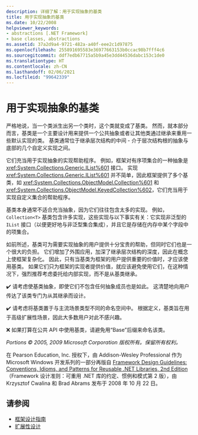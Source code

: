 ```yaml
---
description: 详细了解：用于实现抽象的基类
title: 用于实现抽象的基类
ms.date: 10/22/2008
helpviewer_keywords:
- abstractions [.NET Framework]
- base classes, abstractions
ms.assetid: 37a2d9a4-9721-482a-a40f-eee2c1d97875
ms.openlocfilehash: 255891695583e36977663153b0ccac98b7fff4c6
ms.sourcegitcommit: ddf7edb67715a5b9a45e3dd44536dabc153c1de0
ms.translationtype: HT
ms.contentlocale: zh-CN
ms.lasthandoff: 02/06/2021
ms.locfileid: "99642339"
---
```

# <a name="base-classes-for-implementing-abstractions"></a>用于实现抽象的基类

严格地说，当一个类派生出另一个类时，这个类就变成了基类。 然而，就本部分而言，基类是一个主要设计用来提供一个公共抽象或者让其他类通过继承来重用一些默认实现的类。 基类通常位于继承层次结构的中间 - 介于层次结构根的抽象与底部的几个自定义实现之间。

 它们充当用于实现抽象的实现帮助程序。 例如，框架对有序项集合的一种抽象是 <xref:System.Collections.Generic.IList%601> 接口。 实现 <xref:System.Collections.Generic.IList%601> 并不简单，因此框架提供了多个基类，如 <xref:System.Collections.ObjectModel.Collection%601> 和 <xref:System.Collections.ObjectModel.KeyedCollection%602>，它们充当用于实现自定义集合的帮助程序。

 基类本身通常不适合充当抽象，因为它们往往包含太多的实现。 例如，`Collection<T>` 基类包含许多实现，这些实现与以下事实有关：它实现非泛型的 `IList` 接口（以便更好地与非泛型集合集成），并且它是存储在内存中某个字段中的项集合。

 如前所述，基类可为需要实现抽象的用户提供十分宝贵的帮助，但同时它们也是一个很大的负担。 它们增加了外围应用，加深了继承层次结构的深度，因此在概念上使框架复杂化。 因此，只有当基类为框架的用户提供重要的价值时，才应该使用基类。 如果它们只为框架的实现者提供价值，就应该避免使用它们，在这种情况下，强烈推荐考虑委托给内部实现，而不是从基类继承。

 ✔️ 请考虑使基类抽象，即使它们不包含任何抽象成员也是如此。 这清楚地向用户传达了该类专门为从其继承而设计。

 ✔️ 请考虑将基类置于与主流场景类型不同的命名空间中。 根据定义，基类旨在用于高级扩展性场景，因此大多数用户对此不感兴趣。

 ❌ 如果打算在公共 API 中使用基类，请避免用“Base”后缀来命名该类。

 *Portions © 2005, 2009 Microsoft Corporation 版权所有。保留所有权利。*

 在 Pearson Education, Inc. 授权下，由 Addison-Wesley Professional 作为 Microsoft Windows 开发系列的一部分再版自 [Framework Design Guidelines: Conventions, Idioms, and Patterns for Reusable .NET Libraries, 2nd Edition](https://www.informit.com/store/framework-design-guidelines-conventions-idioms-and-9780321545619)（Framework 设计准则：可重用 .NET 库的约定、惯例和模式第 2 版），由 Krzysztof Cwalina 和 Brad Abrams 发布于 2008 年 10 月 22 日。

## <a name="see-also"></a>请参阅

- [框架设计指南](index.md)
- [扩展性设计](designing-for-extensibility.md)
